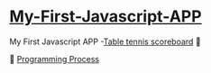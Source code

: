 # [My-First-Javascript-APP](https://michellechang2006.github.io/github_page_test/)

My First Javascript APP -[Table tennis scoreboard](https://michellechang2006.github.io/github_page_test) 🥳

📝 [Programming Process]()
